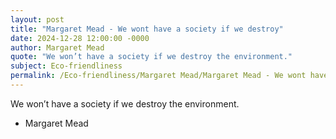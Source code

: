 ```yaml
---
layout: post
title: "Margaret Mead - We wont have a society if we destroy"
date: 2024-12-28 12:00:00 -0000
author: Margaret Mead
quote: "We won’t have a society if we destroy the environment."
subject: Eco-friendliness
permalink: /Eco-friendliness/Margaret Mead/Margaret Mead - We wont have a society if we destroy
---
```


We won’t have a society if we destroy the environment.

- Margaret Mead

